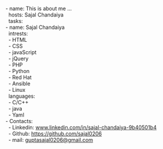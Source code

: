 \- name: This is about me ...<br>
   &#xA0;	hosts: Sajal Chandaiya<br>
   &#xA0;	tasks: <br>
    \- name: Sajal Chandaiya<br>
      &#xA0;	intrests:<br>
      &#xA0;	\- HTML<br>
      &#xA0;	\- CSS<br>
      &#xA0;	\- javaScript<br>
      &#xA0;	\- jQuery<br>
      &#xA0;	\- PHP<br>
      &#xA0;	\- Python<br>
      &#xA0;	\- Red Hat<br>
      &#xA0;	\- Ansible<br>
      &#xA0;	\- Linux<br>
      &#xA0;	languages:<br>
      &#xA0;	\- C/C++<br>
      &#xA0;	\- java<br>
      &#xA0;	\- Yaml<br>
  \- Contacts:<br>
    &#xA0;	\- Linkedin: www.linkedin.com/in/sajal-chandaiya-9b40501b4<br>
    &#xA0;	\- Github: https://github.com/sajal0206<br>
    &#xA0;	\- mail: guptasajal0206@gmail.com<br>

<!---
sajal0206/sajal0206 is a ✨ special ✨ repository because its `README.md` (this file) appears on your GitHub profile.
You can click the Preview link to take a look at your changes.
--->
